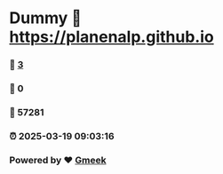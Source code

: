 # Dummy :link: https://planenalp.github.io 
### :page_facing_up: [3](https://planenalp.github.io/tag.html) 
### :speech_balloon: 0 
### :hibiscus: 57281 
### :alarm_clock: 2025-03-19 09:03:16 
### Powered by :heart: [Gmeek](https://github.com/Meekdai/Gmeek)
